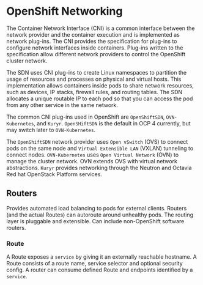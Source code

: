 # OpenShift Networking

The Container Network Interface (CNI) is a common interface between the network provider and the container execution and is implemented as network plug-ins. The CNI provides the specification for plug-ins to configure network interfaces inside containers. Plug-ins written to the specification allow different network providers to control the OpenShift cluster network.

The SDN uses CNI plug-ins to create Linux namespaces to partition the usage of resources and processes on physical and virtual hosts. This implementation allows containers inside pods to share network resources, such as devices, IP stacks, firewall rules, and routing tables. The SDN allocates a unique routable IP to each pod so that you can access the pod from any other service in the same network.

The common CNI plug-ins used in OpenShift are `OpenShiftSDN`, `OVN-Kubernetes`, and `Kuryr`. `OpenSHiftSDN` is the default in OCP 4 currently, but may switch later to `OVN-Kubernetes`.

The `OpenShiftSDN` network provider uses `Open vSwitch` (OVS) to connect pods on the same node and `Virtual Extensible LAN` (VXLAN) tunneling to connect nodes. `OVN-Kubernetes` uses `Open Virtual Network` (OVN) to manage the cluster network. OVN extends OVS with virtual network abstractions. `Kuryr` provides networking through the Neutron and Octavia Red hat OpenStack Platform services.

## Routers

Provides automated load balancing to pods for external clients. Routers (and the actual Routes) can autoroute around unhealthy pods. The routing layer is pluggable and extensible. Can include non-OpenShift software routers.

### Route

A Route exposes a `service` by giving it an externally reachable hostname. A Route consists of a route name, service selector and optional security config. A router can consume defined Route and endpoints identified by a `service`.
